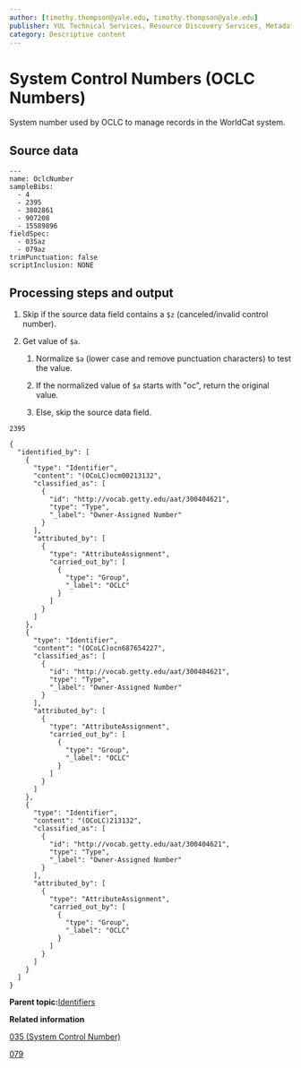 ```yaml
---
author: [timothy.thompson@yale.edu, timothy.thompson@yale.edu]
publisher: YUL Technical Services, Resource Discovery Services, Metadata Services Unit
category: Descriptive content
---
```


# System Control Numbers \(OCLC Numbers\)

System number used by OCLC to manage records in the WorldCat system.

## Source data

```
---
name: OclcNumber
sampleBibs:
  - 4
  - 2395
  - 3802861
  - 907208
  - 15589896
fieldSpec: 
  - 035az
  - 079az
trimPunctuation: false
scriptInclusion: NONE
```

## Processing steps and output

1.  Skip if the source data field contains a `$z` \(canceled/invalid control number\).

2.  Get value of `$a`.

    1.  Normalize `$a` \(lower case and remove punctuation characters\) to test the value.

    2.  If the normalized value of `$a` starts with "oc", return the original value.

    3.  Else, skip the source data field.


`2395`

```
{
  "identified_by": [
    {
      "type": "Identifier",
      "content": "(OCoLC)ocm00213132",
      "classified_as": [
        {
          "id": "http://vocab.getty.edu/aat/300404621",
          "type": "Type",
          "_label": "Owner-Assigned Number"
        }
      ],
      "attributed_by": [
        {
          "type": "AttributeAssignment",
          "carried_out_by": [
            {
              "type": "Group",
              "_label": "OCLC"
            }
          ]
        }
      ]
    },
    {
      "type": "Identifier",
      "content": "(OCoLC)ocn687654227",
      "classified_as": [
        {
          "id": "http://vocab.getty.edu/aat/300404621",
          "type": "Type",
          "_label": "Owner-Assigned Number"
        }
      ],
      "attributed_by": [
        {
          "type": "AttributeAssignment",
          "carried_out_by": [
            {
              "type": "Group",
              "_label": "OCLC"
            }
          ]
        }
      ]
    },
    {
      "type": "Identifier",
      "content": "(OCoLC)213132",
      "classified_as": [
        {
          "id": "http://vocab.getty.edu/aat/300404621",
          "type": "Type",
          "_label": "Owner-Assigned Number"
        }
      ],
      "attributed_by": [
        {
          "type": "AttributeAssignment",
          "carried_out_by": [
            {
              "type": "Group",
              "_label": "OCLC"
            }
          ]
        }
      ]
    }
  ]
}
```

**Parent topic:**[Identifiers](../../concepts/identifiers.md)

**Related information**  


[035 \(System Control Number\)](../../tables/035_bib_table.md)

[079](../../tables/079_bib_table.md)

